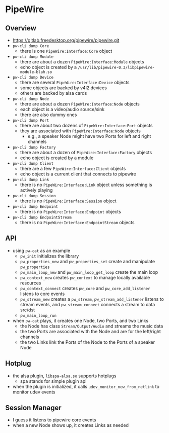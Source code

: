 PipeWire
========

## Overview

- <https://gitlab.freedesktop.org/pipewire/pipewire.git>
- `pw-cli dump Core`
  - there is one `PipeWire:Interface:Core` object
- `pw-cli dump Module`
  - there are about a dozen `PipeWire:Interface:Module` objects
  - echo object is created by a `/usr/lib/pipewire-0.3/libpipewire-module-blah.so`
- `pw-cli dump Device`
  - there are several `PipeWire:Interface:Device` objects
  - some objects are backed by v4l2 devices
  - others are backed by alsa cards
- `pw-cli dump Node`
  - there are about a dozen `PipeWire:Interface:Node` objects
  - each object is a video/audio source/sink
  - there are also dummy ones
- `pw-cli dump Port`
  - there are about two dozens of `PipeWire:Interface:Port` objects
  - they are associated with `PipeWire:Interface:Node` objects
    - e.g., a speaker Node might have two Ports for left and right channels
- `pw-cli dump Factory`
  - there are about a dozen of `PipeWire:Interface:Factory` objects
  - echo object is created by a module
- `pw-cli dump Client`
  - there are a few `PipeWire:Interface:Client` objects
  - echo object is a current client that connects to pipewire
- `pw-cli dump Link`
  - there is no `PipeWire:Interface:Link` object unless something is actively
    playing
- `pw-cli dump Session`
  - there is no `PipeWire:Interface:Session` object
- `pw-cli dump Endpoint`
  - there is no `PipeWire:Interface:Endpoint` objects
- `pw-cli dump EndpointStream`
  - there is no `PipeWire:Interface:EndpointStream` objects

## API

- using `pw-cat` as an example
  - `pw_init` initializes the library
  - `pw_properties_new` and `pw_properties_set` create and manipulate
    `pw_properties`
  - `pw_main_loop_new` and `pw_main_loop_get_loop` create the main loop
  - `pw_context_new` creates `pw_context` to manage locally available
    resources
  - `pw_context_connect` creates `pw_core` and `pw_core_add_listener` listens
    to core events
  - `pw_stream_new` creates a `pw_stream`, `pw_stream_add_listener` listens
    to stream events, and `pw_stream_connect` connects a stream to data
    src/dst
  - `pw_main_loop_run`
- when `pw-cat` plays, it creates one Node, two Ports, and two Links
  - the Node has class `Stream/Output/Audio` and streams the music data
  - the two Ports are associated with the Node and are for the left/right
    channels
  - the two Links link the Ports of the Node to the Ports of a speaker Node

## Hotplug

- the alsa plugin, `libspa-alsa.so` supports hotplugs
  - spa stands for simple plugin api
- when the plugin is initialized, it calls `udev_monitor_new_from_netlink` to
  monitor udev events

## Session Manager

- I guess it listens to pipewire core events
- when a new Node shows up, it creates Links as needed
